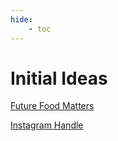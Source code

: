 ```yaml
---
hide:
    - toc
---
```


# Initial Ideas

[Future Food Matters](https://futurefoodmatters.cargo.site)

[Instagram Handle](https://www.instagram.com/futurefoodmatters/)
